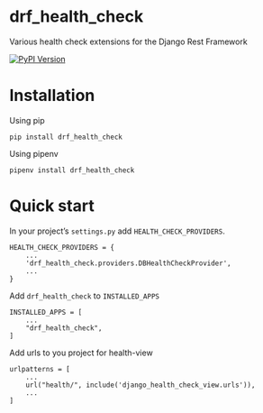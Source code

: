 # drf_health_check
Various health check extensions for the Django Rest Framework

[![PyPI Version][pypi-image]][pypi-url]

[pypi-image]: https://img.shields.io/pypi/v/drf_health_check
[pypi-url]: https://pypi.org/project/drf_health_check/

# Installation

Using pip

`pip install drf_health_check`

Using pipenv

`pipenv install drf_health_check`

# Quick start
In your project’s `settings.py` add `HEALTH_CHECK_PROVIDERS`.

``` 
HEALTH_CHECK_PROVIDERS = {
    ...
    'drf_health_check.providers.DBHealthCheckProvider',
    ...
}
```

Add `drf_health_check` to `INSTALLED_APPS` 
```
INSTALLED_APPS = [
    ...
    "drf_health_check",
]
```

Add urls to you project for health-view
```
urlpatterns = [
    ...
    url("health/", include('django_health_check_view.urls')),
    ...
]
```